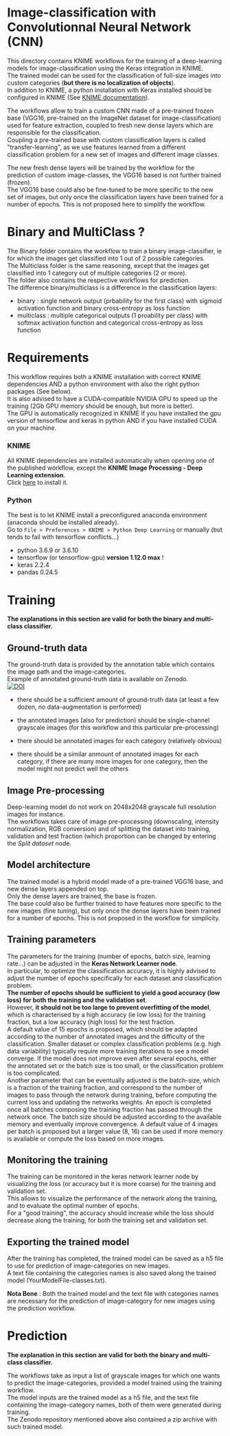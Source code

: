# Image-classification with Convolutionnal Neural Network (CNN)

This directory contains KNIME workflows for the training of a deep-learning models for image-classification using the Keras integration in KNIME.  
The trained model can be used for the classification of full-size images into custom categories (__but there is no localization of objects__).  
In addition to KNIME, a python installation with Keras installed should be configured in KNIME (See [KNIME documentation](https://docs.knime.com/2019-06/deep_learning_installation_guide/index.html#keras-integration)).

The workflows allow to train a custom CNN made of a pre-trained frozen base (VGG16, pre-trained on the ImageNet dataset for image-classification) used for feature extraction, coupled to fresh new dense layers which are responsible for the classification.  
Coupling a pre-trained base with custom classification layers is called "transfer-learning", as we use features learned from a different classification problem for a new set of images and different image classes. 

The new fresh dense layers will be trained by the workflow for the prediction of custom image-classes, the VGG16 based is not further trained (frozen).  
The VGG16 base could also be fine-tuned to be more specific to the new set of images, but only once the classification layers have been trained for a number of epochs. This is not proposed here to simplify the workflow.  

# Binary and MultiClass ?
The Binary folder contains the workflow to train a binary image-classifier, ie for which the images get classified into 1 out of 2 possible categories.   
The Multiclass folder is the same reasoning, except that the images get classified into 1 category out of multiple categories (2 or more).  
The folder also contains the respective workflows for prediction.   
The difference binary/multiclass is a difference in the classification layers:
- binary : single network output (prbability for the first class) with sigmoid activation function and binary cross-entropy as loss function  
- multiclass : multiple categorical outputs (1 proability per class) with softmax activation function and categorical cross-entropy as loss function

# Requirements
This workflow requires both a KNIME installation with correct KNIME dependencies AND a python environment with also the right python packages (See below).  
It is also advised to have a CUDA-compatible NVIDIA GPU to speed up the training (2Gb GPU memory should be enough, but more is better).   
The GPU is automatically recognized in KNIME If you have installed the gpu version of tensorflow and keras in python AND if you have installed CUDA on your machine.  

### KNIME
All KNIME dependencies are installed automatically when opening one of the published workflow, except the __KNIME Image Processing - Deep Learning extension__.    
Click [here](https://hub.knime.com/BioML-Konstanz/extensions/org.knime.knip.dl.feature/latest) to install it.  

### Python
The best is to let KNIME install a preconfigured anaconda environment (anaconda should be installed already).  
Go to `File > Preferences > KNIME > Python Deep Learning`
or manually (but tends to fail with tensorflow conflicts...)
- python 3.6.9 or 3.6.10
- tensorflow (or tensorflow-gpu) __version 1.12.0 max__ !
- keras 2.2.4
- pandas 0.24.5

# Training
__The explanations in this section are valid for both the binary and multi-class classifier.__

## Ground-truth data
The ground-truth data is provided by the annotation table which contains the image path and the image-categories.  
Example of annotated ground-truth data is available on Zenodo.  
[![DOI](https://zenodo.org/badge/DOI/10.5281/zenodo.3997728.svg)](https://doi.org/10.5281/zenodo.3997728)


- there should be a sufficient amount of ground-truth data (at least a few dozen, no data-augmentation is performed)

- the annotated images (also for prediction) should be single-channel grayscale images (for this workflow and this particular pre-processing)  

- there should be annotated images for each category (relatively obvious) 

- there should be a similar anmount of annotated images for each category, if there are many more images for one category, then the model might not predict well the others

## Image Pre-processing
Deep-learning model do not work on 2048x2048 grayscale full resolution images for instance.  
The workflows takes care of image pre-processing (downscaling, intensity normalization, RGB conversion) and of splitting the dataset into training, validation and test fraction (which proportion can be changed by entering the _Split dataset_ node.  

## Model architecture
The trained model is a hybrid model made of a pre-trained VGG16 base, and new dense layers appended on top.  
Only the dense layers are trained, the base is frozen.  
The base could also be further trained to have features more specific to the new images (fine tuning), but only once the dense layers have been trained for a number of epochs.  This is not proposed in the workflow for simplicity. 

## Training parameters
The parameters for the training (number of epochs, batch size, learning rate...) can be adjusted in the __Keras Network Learner node__.  
In particular, to optimize the classification accuracy, it is highly advised to adjust the number of epochs specifically for each dataset and classification problem.  
__The number of epochs should be sufficient to yield a good accuracy (low loss) for both the training and the validation set__.  
However, __it should not be too large to prevent overfitting of the model__, which is characterised by a high accuracy (ie low loss) for the training fraction, but a low accuracy (high loss) for the test fraction.  
A default value of 15 epochs is proposed, which should be adapted according to the number of annotated images and the difficulty of the classification. Smaller dataset or complex classification problems (e.g. high data variability) typically require more training iterations to see a model converge. If the model does not improve even after several epochs, either the annotated set or the batch size is too small, or the classification problem is too complicated.  
Another parameter that can be eventually adjusted is the batch-size, which is a fraction of the training fraction, and correspond to the number of images to pass through the network during training, before computing the current loss and updating the networks weights. An epoch is completed once all batches composing the training fraction has passed through the network once.
The batch size should be adjusted according to the available memory and eventually improve convergence. A default value of 4 images per batch is proposed but a larger value (8, 16) can be used if more memory is available or compute the loss based on more images.
 
 
## Monitoring the training
The training can be monitored in the keras network learner node by visualizing the loss (or accuracy but it is more coarse) for the training and validation set.   
This allows to visualize the performance of the network along the training, and to evaluate the optimal number of epochs.  
For a "good training", the accuracy should increase while the loss should decrease along the training, for both the training set and validation set.

## Exporting the trained model
After the training has completed, the trained model can be saved as a h5 file to use for prediction of image-categories on new images.  
A text file containing the categories names is also saved along the trained model (YourModelFile-classes.txt).  

__Nota Bene__ : Both the trained model and the text file with categories names are necessary for the prediction of image-category for new images using the prediction workflow.


# Prediction
__The explanation in this section are valid for both the binary and multi-class classifier.__

The workflows take as input a list of grayscale images for which one wants to predict the image-categories, provided a model trained using the training workflow.  
The model inputs are the trained model as a h5 file, and the text file containing the image-category names, both of them were generated during training.  
The Zenodo repository mentioned above also contained a zip archive with such trained model.  
